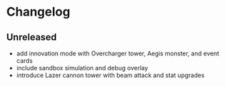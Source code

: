 # Changelog

## Unreleased
- add innovation mode with Overcharger tower, Aegis monster, and event cards
- include sandbox simulation and debug overlay
- introduce Lazer cannon tower with beam attack and stat upgrades
